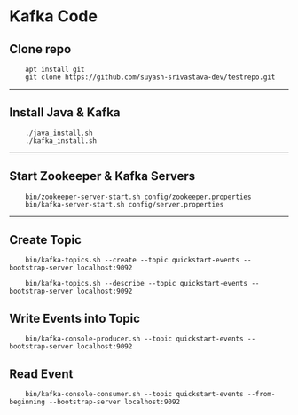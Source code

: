 # Kafka Code

## Clone repo

        apt install git
        git clone https://github.com/suyash-srivastava-dev/testrepo.git

---

## Install Java & Kafka

        ./java_install.sh
        ./kafka_install.sh

---
## Start Zookeeper & Kafka Servers

        bin/zookeeper-server-start.sh config/zookeeper.properties
        bin/kafka-server-start.sh config/server.properties
---

## Create Topic

        bin/kafka-topics.sh --create --topic quickstart-events --bootstrap-server localhost:9092

        bin/kafka-topics.sh --describe --topic quickstart-events --bootstrap-server localhost:9092

## Write Events into Topic

        bin/kafka-console-producer.sh --topic quickstart-events --bootstrap-server localhost:9092

## Read Event 

        bin/kafka-console-consumer.sh --topic quickstart-events --from-beginning --bootstrap-server localhost:9092

